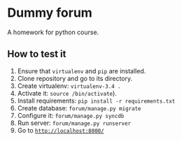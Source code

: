 # Dummy forum

A homework for python course.

## How to test it

1. Ensure that ```virtualenv``` and ```pip``` are installed.
2. Clone repository and go to its directory.
3. Create virtualenv: ```virtualenv-3.4 .```
4. Activate it: ```source /bin/activate```).
5. Install requirements: ```pip install -r requirements.txt```
6. Create database: ```forum/manage.py migrate```
7. Configure it: ```forum/manage.py syncdb```
8. Run server: ```forum/manage.py runserver```
9. Go to [```http://localhost:8000/```](http://localhost:8000/)
